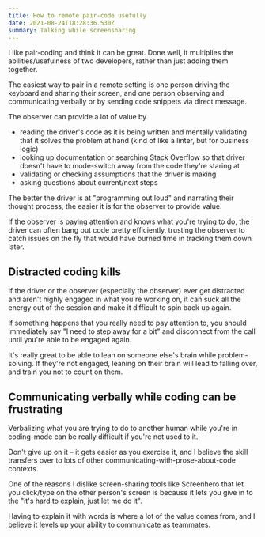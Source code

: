 ```yaml
---
title: How to remote pair-code usefully
date: 2021-08-24T18:28:36.530Z
summary: Talking while screensharing
---
```


I like pair-coding and think it can be great.  Done well, it multiplies the abilities/usefulness of two developers, rather than just adding them together.

The easiest way to pair in a remote setting is one person driving the keyboard and sharing their screen, and one person observing and communicating verbally or by sending code snippets via direct message.

The observer can provide a lot of value by
- reading the driver's code as it is being written and mentally validating that it solves the problem at hand (kind of like a linter, but for business logic)
- looking up documentation or searching Stack Overflow so that driver doesn't have to mode-switch away from the code they're staring at
- validating or checking assumptions that the driver is making
- asking questions about current/next steps

The better the driver is at "programming out loud" and narrating their thought process, the easier it is for the observer to provide value.

If the observer is paying attention and knows what you're trying to do, the driver can often bang out code pretty efficiently, trusting the observer to catch issues on the fly that would have burned time in tracking them down later.

## Distracted coding kills

If the driver or the observer (especially the observer) ever get distracted and aren't highly engaged in what you're working on, it can suck all the energy out of the session and make it difficult to spin back up again.

If something happens that you really need to pay attention to, you should immediately say "I need to step away for a bit" and disconnect from the call until you're able to be engaged again.

It's really great to be able to lean on someone else's brain while problem-solving.  If they're not engaged, leaning on their brain will lead to falling over, and train you not to count on them.

## Communicating verbally while coding can be frustrating

Verbalizing what you are trying to do to another human while you're in coding-mode can be really difficult if you're not used to it.

Don't give up on it – it gets easier as you exercise it, and I believe the skill transfers over to lots of other communicating-with-prose-about-code contexts.

One of the reasons I dislike screen-sharing tools like Screenhero that let you click/type on the other person's screen is because it lets you give in to the "it's hard to explain, just let me do it".

Having to explain it with words is where a lot of the value comes from, and I believe it levels up your ability to communicate as teammates.
